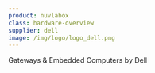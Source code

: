 ```yaml
---
product: nuvlabox
class: hardware-overview
supplier: dell
image: /img/logo/logo_dell.png
---
```


Gateways & Embedded Computers by Dell
